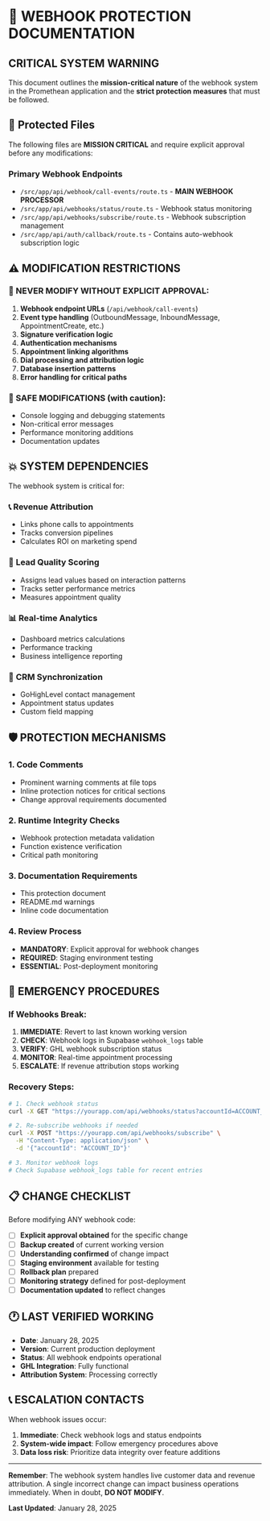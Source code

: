 # 🚨 WEBHOOK PROTECTION DOCUMENTATION

## CRITICAL SYSTEM WARNING

This document outlines the **mission-critical nature** of the webhook system in the Promethean application and the **strict protection measures** that must be followed.

## 🔐 Protected Files

The following files are **MISSION CRITICAL** and require explicit approval before any modifications:

### Primary Webhook Endpoints
- `/src/app/api/webhook/call-events/route.ts` - **MAIN WEBHOOK PROCESSOR**
- `/src/app/api/webhooks/status/route.ts` - Webhook status monitoring
- `/src/app/api/webhooks/subscribe/route.ts` - Webhook subscription management
- `/src/app/api/auth/callback/route.ts` - Contains auto-webhook subscription logic

## ⚠️ MODIFICATION RESTRICTIONS

### 🚫 NEVER MODIFY WITHOUT EXPLICIT APPROVAL:
1. **Webhook endpoint URLs** (`/api/webhook/call-events`)
2. **Event type handling** (OutboundMessage, InboundMessage, AppointmentCreate, etc.)
3. **Signature verification logic**
4. **Authentication mechanisms**
5. **Appointment linking algorithms**
6. **Dial processing and attribution logic**
7. **Database insertion patterns**
8. **Error handling for critical paths**

### 🔄 SAFE MODIFICATIONS (with caution):
- Console logging and debugging statements
- Non-critical error messages
- Performance monitoring additions
- Documentation updates

## 💥 SYSTEM DEPENDENCIES

The webhook system is critical for:

### 📞 **Revenue Attribution**
- Links phone calls to appointments
- Tracks conversion pipelines
- Calculates ROI on marketing spend

### 🎯 **Lead Quality Scoring** 
- Assigns lead values based on interaction patterns
- Tracks setter performance metrics
- Measures appointment quality

### 📊 **Real-time Analytics**
- Dashboard metrics calculations
- Performance tracking
- Business intelligence reporting

### 🔗 **CRM Synchronization**
- GoHighLevel contact management
- Appointment status updates
- Custom field mapping

## 🛡️ PROTECTION MECHANISMS

### 1. Code Comments
- Prominent warning comments at file tops
- Inline protection notices for critical sections
- Change approval requirements documented

### 2. Runtime Integrity Checks
- Webhook protection metadata validation
- Function existence verification
- Critical path monitoring

### 3. Documentation Requirements
- This protection document
- README.md warnings
- Inline code documentation

### 4. Review Process
- **MANDATORY**: Explicit approval for webhook changes
- **REQUIRED**: Staging environment testing
- **ESSENTIAL**: Post-deployment monitoring

## 🚨 EMERGENCY PROCEDURES

### If Webhooks Break:
1. **IMMEDIATE**: Revert to last known working version
2. **CHECK**: Webhook logs in Supabase `webhook_logs` table
3. **VERIFY**: GHL webhook subscription status
4. **MONITOR**: Real-time appointment processing
5. **ESCALATE**: If revenue attribution stops working

### Recovery Steps:
```bash
# 1. Check webhook status
curl -X GET "https://yourapp.com/api/webhooks/status?accountId=ACCOUNT_ID"

# 2. Re-subscribe webhooks if needed
curl -X POST "https://yourapp.com/api/webhooks/subscribe" \
  -H "Content-Type: application/json" \
  -d '{"accountId": "ACCOUNT_ID"}'

# 3. Monitor webhook logs
# Check Supabase webhook_logs table for recent entries
```

## 📋 CHANGE CHECKLIST

Before modifying ANY webhook code:

- [ ] **Explicit approval obtained** for the specific change
- [ ] **Backup created** of current working version
- [ ] **Understanding confirmed** of change impact
- [ ] **Staging environment** available for testing
- [ ] **Rollback plan** prepared
- [ ] **Monitoring strategy** defined for post-deployment
- [ ] **Documentation updated** to reflect changes

## 🕐 LAST VERIFIED WORKING

- **Date**: January 28, 2025
- **Version**: Current production deployment
- **Status**: All webhook endpoints operational
- **GHL Integration**: Fully functional
- **Attribution System**: Processing correctly

## 📞 ESCALATION CONTACTS

When webhook issues occur:
1. **Immediate**: Check webhook logs and status endpoints
2. **System-wide impact**: Follow emergency procedures above
3. **Data loss risk**: Prioritize data integrity over feature additions

---

**Remember**: The webhook system handles live customer data and revenue attribution. A single incorrect change can impact business operations immediately. When in doubt, **DO NOT MODIFY**.

**Last Updated**: January 28, 2025 